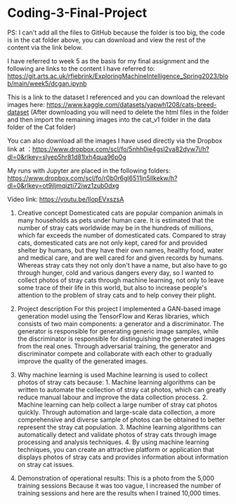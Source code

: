 # Coding-3-Final-Project

PS: I can't add all the files to GitHub because the folder is too big, the code is in the cat folder above, you can download and view the rest of the content via the link below.

I have referred to week 5 as the basis for my final assignment and the following are links to the content I have referred to: https://git.arts.ac.uk/rfiebrink/ExploringMachineIntelligence_Spring2023/blob/main/week5/dcgan.ipynb 

This is a link to the dataset I referenced and you can download the relevant images here: https://www.kaggle.com/datasets/yapwh1208/cats-breed-dataset  (After downloading you will need to delete the html files in the folder and then import the remaining images into the cat_v1 folder in the data folder of the Cat folder)

You can also download all the images I have used directly via the Dropbox link at ：https://www.dropbox.com/scl/fo/5nhh0ie4gsl2ya82dyw7j/h?dl=0&rlkey=slyep5hr81d81lxh4qua96p0g  

My runs with Jupyter are placed in the following folders: https://www.dropbox.com/scl/fo/r0b0r6gl6511jn5llkekw/h?dl=0&rlkey=ot9iljmqizti72iwz1zub0dxg  

Video link: https://youtu.be/IlopEVxszsA

1. Creative concept
Domesticated cats are popular companion animals in many households as pets under human care. It is estimated that the number of stray cats worldwide may be in the hundreds of millions, which far exceeds the number of domesticated cats. Compared to stray cats, domesticated cats are not only kept, cared for and provided shelter by humans, but they have their own names, healthy food, water and medical care, and are well cared for and given records by humans. Whereas stray cats they not only don't have a name, but also have to go through hunger, cold and various dangers every day, so I wanted to collect photos of stray cats through machine learning, not only to leave some trace of their life in this world, but also to increase people's attention to the problem of stray cats and to help convey their plight.

2. Project description
For this project I implemented a GAN-based image generation model using the TensorFlow and Keras libraries, which consists of two main components: a generator and a discriminator. The generator is responsible for generating generic image samples, while the discriminator is responsible for distinguishing the generated images from the real ones. Through adversarial training, the generator and discriminator compete and collaborate with each other to gradually improve the quality of the generated images.

3. Why machine learning is used
Machine learning is used to collect photos of stray cats because: 1. Machine learning algorithms can be written to automate the collection of stray cat photos, which can greatly reduce manual labour and improve the data collection process. 2. Machine learning can help collect a large number of stray cat photos quickly. Through automation and large-scale data collection, a more comprehensive and diverse sample of photos can be obtained to better represent the stray cat population. 3. Machine learning algorithms can automatically detect and validate photos of stray cats through image processing and analysis techniques. 4. By using machine learning techniques, you can create an attractive platform or application that displays photos of stray cats and provides information about information on stray cat issues.

4. Demonstration of operational results:
This is a photo from the 5,000 training sessions
Because it was too vague, I increased the number of training sessions and here are the results when I trained 10,000 times.
